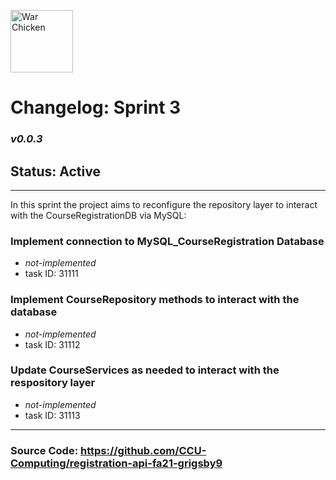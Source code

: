 <img
          src="https://upload.wikimedia.org/wikipedia/en/thumb/e/ef/Coastal_Carolina_Chanticleers_logo.svg/1200px-Coastal_Carolina_Chanticleers_logo.svg.png"
          height="100"
          alt="War Chicken"
        />

# Changelog: Sprint 3

### _v0.0.3_

## Status: Active

---

In this sprint the project aims to reconfigure the repository layer to interact with the CourseRegistrationDB via MySQL:

### Implement connection to MySQL_CourseRegistration Database

- _not-implemented_
- task ID: 31111

### Implement CourseRepository methods to interact with the database

- _not-implemented_
- task ID: 31112

### Update CourseServices as needed to interact with the respository layer

- _not-implemented_
- task ID: 31113

---

### Source Code: https://github.com/CCU-Computing/registration-api-fa21-grigsby9
